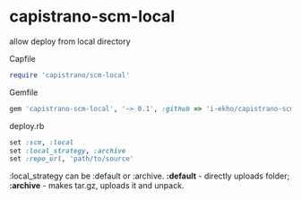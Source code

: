 capistrano-scm-local
====================

allow deploy from local directory

Capfile
```ruby
require 'capistrano/scm-local'
```

Gemfile
```ruby
gem 'capistrano-scm-local', '~> 0.1', :github => 'i-ekho/capistrano-scm-local'
```

deploy.rb
```ruby
set :scm, :local
set :local_strategy, :archive
set :repo_url, 'path/to/source'
```

:local_strategy can be :default or :archive.
**:default** - directly uploads folder;
**:archive** - makes tar.gz, uploads it and unpack.
